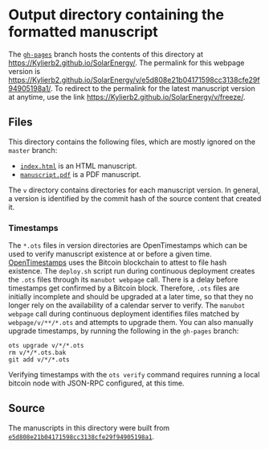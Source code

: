# Output directory containing the formatted manuscript

The [`gh-pages`](https://github.com/Kylierb2/SolarEnergy/tree/gh-pages) branch hosts the contents of this directory at <https://Kylierb2.github.io/SolarEnergy/>.
The permalink for this webpage version is <https://Kylierb2.github.io/SolarEnergy/v/e5d808e21b04171598cc3138cfe29f94905198a1/>.
To redirect to the permalink for the latest manuscript version at anytime, use the link <https://Kylierb2.github.io/SolarEnergy/v/freeze/>.

## Files

This directory contains the following files, which are mostly ignored on the `master` branch:

+ [`index.html`](index.html) is an HTML manuscript.
+ [`manuscript.pdf`](manuscript.pdf) is a PDF manuscript.

The `v` directory contains directories for each manuscript version.
In general, a version is identified by the commit hash of the source content that created it.

### Timestamps

The `*.ots` files in version directories are OpenTimestamps which can be used to verify manuscript existence at or before a given time.
[OpenTimestamps](https://opentimestamps.org/) uses the Bitcoin blockchain to attest to file hash existence.
The `deploy.sh` script run during continuous deployment creates the `.ots` files through its `manubot webpage` call.
There is a delay before timestamps get confirmed by a Bitcoin block.
Therefore, `.ots` files are initially incomplete and should be upgraded at a later time, so that they no longer rely on the availability of a calendar server to verify.
The `manubot webpage` call during continuous deployment identifies files matched by `webpage/v/**/*.ots` and attempts to upgrade them.
You can also manually upgrade timestamps, by running the following in the `gh-pages` branch:

```shell
ots upgrade v/*/*.ots
rm v/*/*.ots.bak
git add v/*/*.ots
```

Verifying timestamps with the `ots verify` command requires running a local bitcoin node with JSON-RPC configured, at this time.

## Source

The manuscripts in this directory were built from
[`e5d808e21b04171598cc3138cfe29f94905198a1`](https://github.com/Kylierb2/SolarEnergy/commit/e5d808e21b04171598cc3138cfe29f94905198a1).
